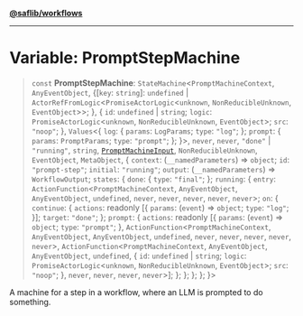 [**@saflib/workflows**](../index.md)

***

# Variable: PromptStepMachine

> `const` **PromptStepMachine**: `StateMachine`\<`PromptMachineContext`, `AnyEventObject`, \{\[`key`: `string`\]: `undefined` \| `ActorRefFromLogic`\<`PromiseActorLogic`\<`unknown`, `NonReducibleUnknown`, `EventObject`\>\>; \}, \{ `id`: `undefined` \| `string`; `logic`: `PromiseActorLogic`\<`unknown`, `NonReducibleUnknown`, `EventObject`\>; `src`: `"noop"`; \}, `Values`\<\{ `log`: \{ `params`: `LogParams`; `type`: `"log"`; \}; `prompt`: \{ `params`: `PromptParams`; `type`: `"prompt"`; \}; \}\>, `never`, `never`, `"done"` \| `"running"`, `string`, [`PromptMachineInput`](../interfaces/PromptMachineInput.md), `NonReducibleUnknown`, `EventObject`, `MetaObject`, \{ `context`: (`__namedParameters`) => `object`; `id`: `"prompt-step"`; `initial`: `"running"`; `output`: (`__namedParameters`) => `WorkflowOutput`; `states`: \{ `done`: \{ `type`: `"final"`; \}; `running`: \{ `entry`: `ActionFunction`\<`PromptMachineContext`, `AnyEventObject`, `AnyEventObject`, `undefined`, `never`, `never`, `never`, `never`, `never`\>; `on`: \{ `continue`: \{ `actions`: readonly \[\{ `params`: (`event`) => `object`; `type`: `"log"`; \}\]; `target`: `"done"`; \}; `prompt`: \{ `actions`: readonly \[\{ `params`: (`event`) => `object`; `type`: `"prompt"`; \}, `ActionFunction`\<`PromptMachineContext`, `AnyEventObject`, `AnyEventObject`, `undefined`, `never`, `never`, `never`, `never`, `never`\>, `ActionFunction`\<`PromptMachineContext`, `AnyEventObject`, `AnyEventObject`, `undefined`, \{ `id`: `undefined` \| `string`; `logic`: `PromiseActorLogic`\<`unknown`, `NonReducibleUnknown`, `EventObject`\>; `src`: `"noop"`; \}, `never`, `never`, `never`, `never`\>\]; \}; \}; \}; \}; \}\>

A machine for a step in a workflow, where an LLM is prompted to do something.
